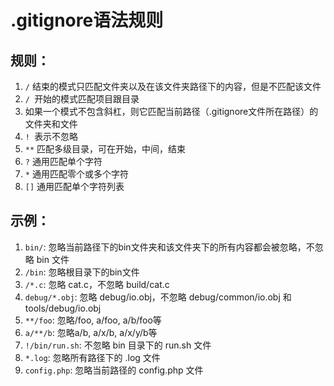 # .gitignore语法规则
## 规则：
1. `/` 结束的模式只匹配文件夹以及在该文件夹路径下的内容，但是不匹配该文件
2. `/ `开始的模式匹配项目跟目录
3. 如果一个模式不包含斜杠，则它匹配当前路径（.gitignore文件所在路径）的文件夹和文件
4. `! `表示不忽略
5. `**` 匹配多级目录，可在开始，中间，结束
6. `?` 通用匹配单个字符
7. `*` 通用匹配零个或多个字符
8. `[]` 通用匹配单个字符列表

## 示例：
1. `bin/`: 忽略当前路径下的bin文件夹和该文件夹下的所有内容都会被忽略，不忽略 bin 文件
2. `/bin`: 忽略根目录下的bin文件
3. `/*.c`: 忽略 cat.c，不忽略 build/cat.c
4. `debug/*.obj`: 忽略 debug/io.obj，不忽略 debug/common/io.obj 和 tools/debug/io.obj
5. `**/foo`: 忽略/foo, a/foo, a/b/foo等
6. `a/**/b`: 忽略a/b, a/x/b, a/x/y/b等
7. `!/bin/run.sh`: 不忽略 bin 目录下的 run.sh 文件
8. `*.log`: 忽略所有路径下的 .log 文件
9. `config.php`: 忽略当前路径的 config.php 文件